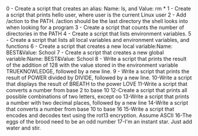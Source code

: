 0 - Create a script that creates an alias: Name: ls, and Value: rm *
1 - Create a script that prints hello user, where user is the current Linux user
2 - Add /action to the PATH. /action should be the last directory the shell 
    looks into when looking for a program
3 - Create a script that counts the number of directories in the PATH
4 - Create a script that lists environment variables.
5 - Create a script that lists all local variables and environment variables, 
    and functions
6 - Create a script that creates a new local variable:Name: BEST&Value: School
7 - Create a script that creates a new global variable:Name: BEST&Value: School
8 - Write a script that prints the result of the addition of 128 with the value
    stored in the environment variable TRUEKNOWLEDGE, followed by a new line.
9 - Write a script that prints the result of POWER divided by DIVIDE, followed
    by a new line.
10-Write a script that displays the result of BREATH to the power LOVE
11-Write a script that converts a number from base 2 to base 10
12-Create a script that prints all possible combinations of two letters, except
   oo
13-Write a script that prints a number with two decimal places, followed by a 
   new line
14-Write a script that converts a number from base 10 to base 16
15-Write a script that encodes and decodes text using the rot13 encryption. Assume ASCII
16-The eggs of the brood need to be an odd number
17-I'm an instant star. Just add water and stir.
